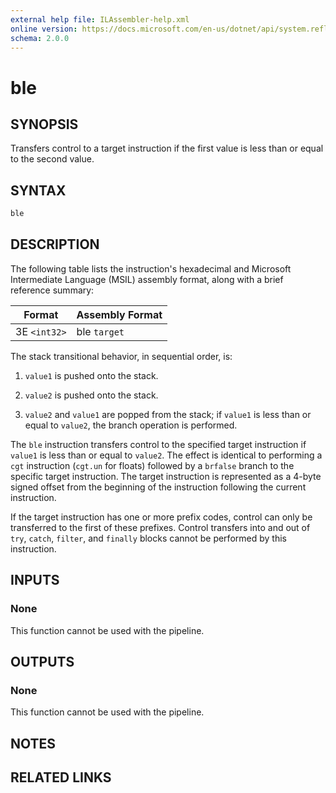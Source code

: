 ```yaml
---
external help file: ILAssembler-help.xml
online version: https://docs.microsoft.com/en-us/dotnet/api/system.reflection.emit.opcodes.ble
schema: 2.0.0
---
```


# ble

## SYNOPSIS

Transfers control to a target instruction if the first value is less than or equal to the second value.

## SYNTAX

```powershell
ble
```

## DESCRIPTION

The following table lists the instruction's hexadecimal and Microsoft Intermediate Language (MSIL) assembly format, along with a brief reference summary:

| Format       | Assembly Format |
| ------------ | --------------- |
| 3E `<int32>` | ble `target`    |

 The stack transitional behavior, in sequential order, is:

1.  `value1` is pushed onto the stack.

2.  `value2` is pushed onto the stack.

3.  `value2` and `value1` are popped from the stack; if `value1` is less than or equal to `value2`, the branch operation is performed.

 The `ble` instruction transfers control to the specified target instruction if `value1` is less than or equal to `value2`. The effect is identical to performing a `cgt` instruction (`cgt.un` for floats) followed by a `brfalse` branch to the specific target instruction. The target instruction is represented as a 4-byte signed offset from the beginning of the instruction following the current instruction.

 If the target instruction has one or more prefix codes, control can only be transferred to the first of these prefixes. Control transfers into and out of `try`, `catch`, `filter`, and `finally` blocks cannot be performed by this instruction.

## INPUTS

### None

This function cannot be used with the pipeline.

## OUTPUTS

### None

This function cannot be used with the pipeline.

## NOTES

## RELATED LINKS
